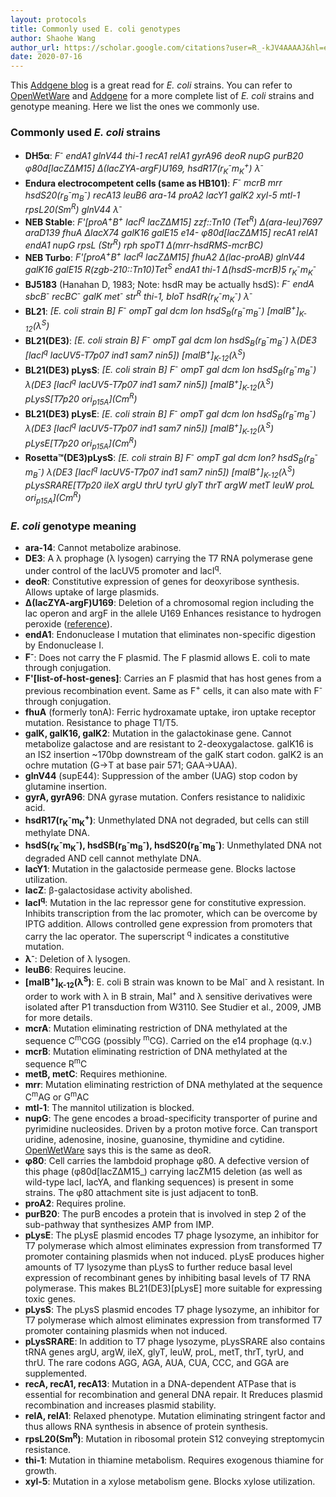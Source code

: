 ```yaml
---
layout: protocols
title: Commonly used E. coli genotypes
author: Shaohe Wang
author_url: https://scholar.google.com/citations?user=R_-kJV4AAAAJ&hl=en
date: 2020-07-16
---
```


This [Addgene blog](https://blog.addgene.org/plasmids-101-common-lab-e-coli-strains) is a great read for _E. coli_ strains. You can refer to [OpenWetWare](https://openwetware.org/wiki/E._coli_genotypes) and [Addgene](https://blog.addgene.org/plasmids-101-common-lab-e-coli-strains) for a more complete list of _E. coli_ strains and genotype meaning. Here we list the ones we commonly use.

### Commonly used _E. coli_ strains

* __DH5α__: _F<sup>-</sup> endA1 glnV44 thi-1 recA1 relA1 gyrA96 deoR nupG purB20 φ80d[lacZΔM15] Δ(lacZYA-argF)U169, hsdR17(r<sub>K</sub><sup>-</sup>m<sub>K</sub><sup>+</sup>) λ<sup>-</sup>_
* __Endura electrocompetent cells (same as HB101)__: _F<sup>-</sup> mcrB mrr hsdS20(r<sub>B</sub><sup>-</sup>m<sub>B</sub><sup>-</sup>) recA13 leuB6 ara-14 proA2 lacY1 galK2 xyl-5 mtl-1 rpsL20(Sm<sup>R</sup>) glnV44 λ<sup>-</sup>_
* __NEB Stable__: _F'[proA<sup>+</sup>B<sup>+</sup> lacI<sup>q</sup> lacZΔM15] zzf::Tn10 (Tet<sup>R</sup>) ∆(ara-leu)7697 araD139 fhuA ∆lacX74 galK16 galE15 e14- φ80d[lacZΔM15] recA1 relA1 endA1 nupG rpsL (Str<sup>R</sup>) rph spoT1 ∆(mrr-hsdRMS-mcrBC)_
* __NEB Turbo__: _F'[proA<sup>+</sup>B<sup>+</sup> lacI<sup>q</sup> lacZΔM15] fhuA2 ∆(lac-proAB) glnV44 galK16 galE15  R(zgb-210::Tn10)Tet<sup>S</sup> endA1 thi-1 ∆(hsdS-mcrB)5 r<sub>K</sub><sup>-</sup>m<sub>K</sub><sup>-</sup>_
* __BJ5183__ (Hanahan D, 1983; Note: hsdR may be actually hsdS): _F<sup>-</sup> endA sbcB<sup>-</sup> recBC<sup>-</sup> galK met<sup>-</sup> str<sup>R</sup> thi-1, bloT hsdR(r<sub>K</sub><sup>-</sup>m<sub>K</sub><sup>-</sup>) λ<sup>-</sup>_
* __BL21__: _[E. coli strain B] F<sup>-</sup> ompT gal dcm lon hsdS<sub>B</sub>(r<sub>B</sub><sup>-</sup>m<sub>B</sub><sup>-</sup>) [malB<sup>+</sup>]<sub>K-12</sub>(λ<sup>S</sup>)_
* __BL21(DE3)__: _[E. coli strain B] F<sup>-</sup> ompT gal dcm lon hsdS<sub>B</sub>(r<sub>B</sub><sup>-</sup>m<sub>B</sub><sup>-</sup>) λ(DE3 [lacI<sup>q</sup> lacUV5-T7p07 ind1 sam7 nin5]) [malB<sup>+</sup>]<sub>K-12</sub>(λ<sup>S</sup>)_
* __BL21(DE3) pLysS__: _[E. coli strain B] F<sup>-</sup> ompT gal dcm lon hsdS<sub>B</sub>(r<sub>B</sub><sup>-</sup>m<sub>B</sub><sup>-</sup>) λ(DE3 [lacI<sup>q</sup> lacUV5-T7p07 ind1 sam7 nin5]) [malB<sup>+</sup>]<sub>K-12</sub>(λ<sup>S</sup>) pLysS\[T7p20 ori<sub>p15A</sub>\](Cm<sup>R</sup>)_
* __BL21(DE3) pLysE__: _[E. coli strain B] F<sup>-</sup> ompT gal dcm lon hsdS<sub>B</sub>(r<sub>B</sub><sup>-</sup>m<sub>B</sub><sup>-</sup>) λ(DE3 [lacI<sup>q</sup> lacUV5-T7p07 ind1 sam7 nin5]) [malB<sup>+</sup>]<sub>K-12</sub>(λ<sup>S</sup>) pLysE\[T7p20 ori<sub>p15A</sub>\](Cm<sup>R</sup>)_
* __Rosetta™(DE3)pLysS__: _[E. coli strain B] F<sup>-</sup> ompT gal dcm lon? hsdS<sub>B</sub>(r<sub>B</sub><sup>-</sup>m<sub>B</sub><sup>-</sup>) λ(DE3 [lacI<sup>q</sup> lacUV5-T7p07 ind1 sam7 nin5]) [malB<sup>+</sup>]<sub>K-12</sub>(λ<sup>S</sup>) pLysSRARE\[T7p20 ileX argU thrU tyrU glyT thrT argW metT leuW proL ori<sub>p15A</sub>\](Cm<sup>R</sup>)_


### _E. coli_ genotype meaning

* __ara-14__: Cannot metabolize arabinose.
* __DE3__: A λ prophage (λ lysogen) carrying the T7 RNA polymerase gene under control of the lacUV5 promoter and lacI<sup>q</sup>.
* __deoR__: Constitutive expression of genes for deoxyribose synthesis. Allows uptake of large plasmids.
* __Δ(lacZYA-argF)U169__: Deletion of a chromosomal region including the lac operon and argF in the allele U169 Enhances resistance to hydrogen peroxide ([reference](https://www.thermofisher.com/us/en/home/life-science/cloning/cloning-learning-center/invitrogen-school-of-molecular-biology/molecular-cloning/transformation/competent-cell-genotypes-genetic-markers.html)).
* __endA1__: Endonuclease I mutation that eliminates non-specific digestion by Endonuclease I.
* __F<sup>-</sup>__: Does not carry the F plasmid. The F plasmid allows E. coli to mate through conjugation.
* __F'[list-of-host-genes]__: Carries an F plasmid that has host genes from a previous recombination event. Same as F<sup>+</sup> cells, it can also mate with F<sup>-</sup> through conjugation.
* __fhuA__ (formerly tonA): Ferric hydroxamate uptake, iron uptake receptor mutation. Resistance to phage T1/T5.
* __galK, galK16, galK2__: Mutation in the galactokinase gene. Cannot metabolize galactose and are resistant to 2-deoxygalactose. galK16 is an IS2 insertion ~170bp downstream of the galK start codon. galK2 is an ochre mutation (G->T at base pair 571; GAA->UAA).
* __glnV44__ (supE44): Suppression of the amber (UAG) stop codon by glutamine insertion.
* __gyrA, gyrA96__: DNA gyrase mutation. Confers resistance to nalidixic acid.
* __hsdR17(r<sub>K</sub><sup>-</sup>m<sub>K</sub><sup>+</sup>)__: Unmethylated DNA not degraded, but cells can still methylate DNA.
* __hsdS(r<sub>K</sub><sup>-</sup>m<sub>K</sub><sup>-</sup>), hsdSB(r<sub>B</sub><sup>-</sup>m<sub>B</sub><sup>-</sup>), hsdS20(r<sub>B</sub><sup>-</sup>m<sub>B</sub><sup>-</sup>)__: Unmethylated DNA not degraded AND cell cannot methylate DNA.
* __lacY1__: Mutation in the galactoside permease gene. Blocks lactose utilization.
* __lacZ__: β-galactosidase activity abolished.
* __lacI<sup>q</sup>__: Mutation in the lac repressor gene for constitutive expression. Inhibits transcription from the lac promoter, which can be overcome by IPTG addition. Allows controlled gene expression from promoters that carry the lac operator. The superscript <sup>q</sup> indicates a constitutive mutation.
* __λ<sup>-</sup>__: Deletion of λ lysogen.
* __leuB6__: Requires leucine.
* __[malB<sup>+</sup>]<sub>K-12</sub>(λ<sup>S</sup>)__: E. coli B strain was known to be Mal<sup>-</sup> and λ resistant. In order to work with λ in B strain, Mal<sup>+</sup> and λ sensitive derivatives were isolated after P1 transduction from W3110. See Studier et al., 2009, JMB for more details.
* __mcrA__: Mutation eliminating restriction of DNA methylated at the sequence C<sup>m</sup>CGG (possibly <sup>m</sup>CG). Carried on the e14 prophage (q.v.)
* __mcrB__: Mutation eliminating restriction of DNA methylated at the sequence R<sup>m</sup>C
* __metB, metC__: Requires methionine.
* __mrr__: Mutation eliminating restriction of DNA methylated at the sequence C<sup>m</sup>AG or G<sup>m</sup>AC
* __mtl-1__: The mannitol utilization is blocked.
* __nupG__: The gene encodes a broad-specificity transporter of purine and pyrimidine nucleosides. Driven by a proton motive force. Can transport uridine, adenosine, inosine, guanosine, thymidine and cytidine. [OpenWetWare](https://openwetware.org/wiki/E._coli_genotypes) says this is the same as deoR.
* __φ80__: Cell carries the lambdoid prophage φ80. A defective version of this phage (φ80d[lacZΔM15_) carrying lacZM15 deletion (as well as wild-type lacI, lacYA, and flanking sequences) is present in some strains. The φ80 attachment site is just adjacent to tonB.
* __proA2__: Requires proline.
* __purB20__: The purB encodes a protein that is involved in step 2 of the sub-pathway that synthesizes AMP from IMP.
* __pLysE__: The pLysE plasmid encodes T7 phage lysozyme, an inhibitor for T7 polymerase which almost eliminates expression from transformed T7 promoter containing plasmids when not induced. pLysE produces higher amounts of T7 lysozyme than pLysS to further reduce basal level expression of recombinant genes by inhibiting basal levels of T7 RNA polymerase. This makes BL21(DE3)[pLysE] more suitable for expressing toxic genes.
* __pLysS__: The pLysS plasmid encodes T7 phage lysozyme, an inhibitor for T7 polymerase which almost eliminates expression from transformed T7 promoter containing plasmids when not induced.
* __pLysSRARE__: In addition to T7 phage lysozyme, pLysSRARE also contains tRNA genes argU, argW, ileX, glyT, leuW, proL, metT, thrT, tyrU, and thrU. The rare codons AGG, AGA, AUA, CUA, CCC, and GGA are supplemented.
* __recA, recA1, recA13__: Mutation in a DNA-dependent ATPase that is essential for recombination and general DNA repair. It Rreduces plasmid recombination and increases plasmid stability.
* __relA, relA1__: Relaxed phenotype. Mutation eliminating stringent factor	and thus allows RNA synthesis in absence of protein synthesis.
* __rpsL20(Sm<sup>R</sup>)__: Mutation in ribosomal protein S12 conveying streptomycin resistance.
* __thi-1__: Mutation in thiamine metabolism. Requires exogenous thiamine for growth.
* __xyl-5__: Mutation in a xylose metabolism gene. Blocks xylose utilization.

